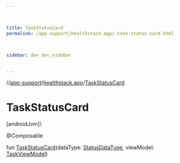 ```yaml
---



title: TaskStatusCard
permalink: /app-support/healthstack.app/-task-status-card.html



sidebar: dev_doc_sidebar


---
```




//[app-support](/app-support.html)/[healthstack.app](index.html)/[TaskStatusCard](-task-status-card.html)



# TaskStatusCard



[androidJvm]\




@Composable



fun [TaskStatusCard](-task-status-card.html)(dataType: [StatusDataType](../healthstack.app.status/-status-data-type/index.html), viewModel: [TaskViewModel](../healthstack.app.viewmodel/-task-view-model/index.html))






